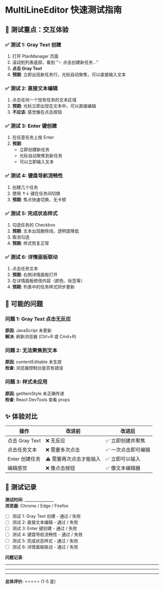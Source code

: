 # MultiLineEditor 快速测试指南

## 🎯 测试重点：交互体验

### ✅ 测试 1: Gray Text 创建
1. 打开 PlanManager 页面
2. 滚动到列表底部，看到 "✨ 点击创建新任务..."
3. **点击 Gray Text**
4. **预期**: 立即出现新任务行，光标自动聚焦，可以直接输入文本

### ✅ 测试 2: 直接文本编辑
1. 点击任何一个现有任务的文本区域
2. **预期**: 光标立即出现在文本中，可以直接编辑
3. **不应该**: 感觉像在点击按钮

### ✅ 测试 3: Enter 键创建
1. 在任意任务上按 Enter
2. **预期**: 
   - 立即创建新任务
   - 光标自动聚焦到新任务
   - 可以立即输入文本

### ✅ 测试 4: 键盘导航流畅性
1. 创建几个任务
2. 使用 ↑↓ 键在任务间切换
3. **预期**: 焦点快速切换，无卡顿

### ✅ 测试 5: 完成状态样式
1. 勾选任务的 Checkbox
2. **预期**: 文本出现删除线，透明度降低
3. 取消勾选
4. **预期**: 样式恢复正常

### ✅ 测试 6: 详情面板联动
1. 点击任务文本
2. **预期**: 右侧详情面板打开
3. 在详情面板修改内容（颜色、标签等）
4. **预期**: 列表中的任务样式同步更新

## 🐛 可能的问题

### 问题 1: Gray Text 点击无反应
**原因**: JavaScript 未更新  
**解决**: 刷新浏览器 (Ctrl+R 或 Cmd+R)

### 问题 2: 无法聚焦到文本
**原因**: contentEditable 未生效  
**检查**: 浏览器控制台是否有错误

### 问题 3: 样式未应用
**原因**: getItemStyle 未正确传递  
**检查**: React DevTools 查看 props

## ✨ 体验对比

| 操作 | 改进前 | 改进后 |
|------|--------|--------|
| 点击 Gray Text | ❌ 无反应 | ✅ 立即创建并聚焦 |
| 点击任务文本 | ❌ 需要多次点击 | ✅ 一次点击即可编辑 |
| Enter 创建任务 | ⚠️ 需要再次点击才能输入 | ✅ 立即可以输入 |
| 编辑感觉 | ❌ 像点击按钮 | ✅ 像文本编辑器 |

## 📝 测试记录

**测试时间**: _______________  
**浏览器**: Chrome / Edge / Firefox  

- [ ] 测试 1: Gray Text 创建 - 通过 / 失败
- [ ] 测试 2: 直接文本编辑 - 通过 / 失败
- [ ] 测试 3: Enter 键创建 - 通过 / 失败
- [ ] 测试 4: 键盘导航流畅性 - 通过 / 失败
- [ ] 测试 5: 完成状态样式 - 通过 / 失败
- [ ] 测试 6: 详情面板联动 - 通过 / 失败

**问题记录**:
_______________________________________
_______________________________________
_______________________________________

**总体评价**: ⭐⭐⭐⭐⭐ (1-5 星)
